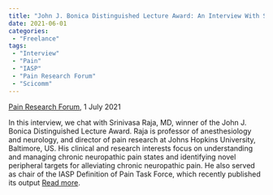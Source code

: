 ```yaml
---
title: "John J. Bonica Distinguished Lecture Award: An Interview With Srinivasa Raja"
date: 2021-06-01
categories:
 - "Freelance"
tags:
 - "Interview"
 - "Pain"
 - "IASP"
 - "Pain Research Forum" 
 - "Scicomm"
---
```


<!--more-->

[Pain Research Forum](https://www.painresearchforum.org/), 1 July 2021

In this interview, we chat with Srinivasa Raja, MD, winner of the John J. Bonica Distinguished Lecture Award. Raja is professor of anesthesiology and neurology, and director of pain research at Johns Hopkins University, Baltimore, US. His clinical and research interests focus on understanding and managing chronic neuropathic pain states and identifying novel peripheral targets for alleviating chronic neuropathic pain. He also served as chair of the IASP Definition of Pain Task Force, which recently published its output [Read more](https://www.painresearchforum.org/forums/interview/170965-iasp-2021-virtual-world-congress-pain-award-winners-interview-srinivasa-raja).